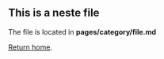 ## This is a neste file

The file is located in **pages/category/file.md**

[Return home](pages/index.md).
